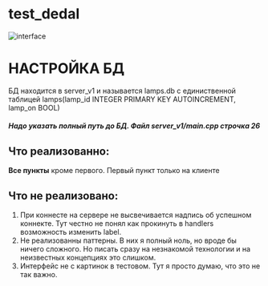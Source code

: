 # test_dedal
![interface](https://sun9-41.userapi.com/impg/Qx5XEPlNJ0JRQjLr9A3HngUhOIEox2vJgDnQlg/v1GjczqcX9g.jpg?size=1920x1080&quality=96&sign=720c7e89e2ad8a9ed8fa9d281755799e&type=album)


# НАСТРОЙКА БД
БД находится в server_v1 и называется lamps.db с единиственной таблицей
lamps(lamp_id INTEGER PRIMARY KEY AUTOINCREMENT, lamp_on BOOL)
##### Надо указать полный путь до БД. Файл server_v1/main.cpp строчка 26 



## Что реализованно:
**Все пункты** кроме первого. Первый пункт только на клиенте

## Что не реализовано:
1. При коннесте на сервере не высвечивается надпись об успешном коннекте. Тут честно не понял как прокинуть в handlers возможность изменить label.
2. Не реализованны паттерны. В них я полный ноль, но вроде бы ничего сложного. Но писать сразу на незнакомой технологии и на неизвестных концепциях это слишком.
3. Интерфейс не с картинок в тестовом. Тут я просто думаю, что это не так важно. 

